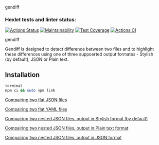 gendiff

### Hexlet tests and linter status:

[![Actions Status](https://github.com/eugene4ik/frontend-project-46/actions/workflows/hexlet-check.yml/badge.svg)](https://github.com/eugene4ik/frontend-project-46/actions) [![Maintainability](https://api.codeclimate.com/v1/badges/cbf15ae27ca85b55dfaa/maintainability)](https://codeclimate.com/github/eugene4ik/frontend-project-46/maintainability) [![Test Coverage](https://api.codeclimate.com/v1/badges/cbf15ae27ca85b55dfaa/test_coverage)](https://codeclimate.com/github/eugene4ik/frontend-project-46/test_coverage) [![Actions CI](https://github.com/eugene4ik/frontend-project-46/actions/workflows/actions.yml/badge.svg)](https://github.com/eugene4ik/frontend-project-46/actions/workflows/actions.yml)



gendiff

Gendiff is designed to detect difference between two files and to highlight these differences using one of three suppoerted output formates - Stylish (by default), JSON or Plain text. 

## Installation

```sh
terminal
npm ci && sudo npm link
```
[Compairing two flat JSON files](https://asciinema.org/a/PadXNh9r4uHxD0TLNUA5bFoJs)

[Compairing two flat YAML files](https://asciinema.org/a/q8OPmczQgdiwD0uxsL5246Nko)

[Compairing two nested JSON files, output in Stylish format (by default)](https://asciinema.org/a/SIXOpLxM5XOJuJJ1wiQSCTGQa)

[Compairing two nested JSON files, output in Plain text format](https://asciinema.org/a/TiqvVI7RwBUgobG4tGgpGN7qn)

[Compairing two nested JSON files, output in JSON format](https://asciinema.org/a/pi9H2HHwWHloT98K3Sc7vNBST)
